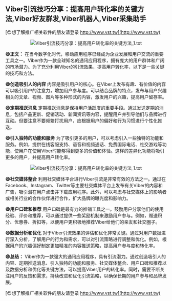 ## **Viber引流技巧分享：提高用户转化率的关键方法,Viber好友群发,Viber机器人,Viber采集助手**

[😍想了解推广相关软件的朋友请登录 http://www.vst.tw](http://www.vst.tw)

 <center><img src="https://vst.tw/MP4/tuiguang/png/3.png" alt="Viber引流技巧分享：提高用户转化率的关键方法_1.txt"></center>

**😄正文：**
在当今数字化时代，移动应用程序已经成为企业发展和用户交流的重要工具之一。Viber作为一款全球知名的通讯应用程序，拥有庞大的用户群体和广阔的市场潜力。为了充分利用Viber的引流效果，提高用户转化率，以下是一些关键的技巧和方法。

**😄创造吸引人的内容**
内容是吸引用户的核心。在Viber上发布有趣、有价值的内容可以吸引用户的注意力，增加用户参与度。可以结合品牌的特点，发布与用户兴趣相关的文章、视频、图片等多种形式的内容，激发用户的兴趣，提高用户留存率。

**😄定期推送消息**
定期推送消息是保持用户活跃度的重要手段。通过发送定期的消息，包括产品更新、促销活动、新闻资讯等内容，提醒用户并引导他们与品牌进行互动。但要注意不要频繁打扰用户，应根据用户的偏好和行为习惯进行个性化推送。

**😄引入独特的功能和服务**
为了吸引更多的用户，可以考虑引入一些独特的功能和服务。例如，提供在线客服支持、语音和视频通话、免费国际电话、社交游戏等功能，使用户在使用Viber时能够得到更多的价值和体验。这样的差异化功能将吸引更多的用户，并提高用户转化率。

 <center><img src="https://vst.tw/MP4/tuiguang/png/1.png" alt="Viber引流技巧分享：提高用户转化率的关键方法_1.txt"></center>

**😄社交媒体整合**
利用社交媒体平台进行Viber引流是非常有效的方法之一。通过在Facebook、Instagram、Twitter等主要社交媒体平台上发布有关Viber的内容和广告，吸引潜在用户点击并下载应用程序。此外，可以考虑与社交媒体上的影响者或相关行业的合作伙伴进行合作，扩大品牌的曝光度和影响力。

**😄用户口碑和推荐**
用户口碑是最有力的推销工具之一。鼓励用户分享他们的使用经验、评价和推荐，可以通过提供一些奖励机制来激励用户参与。例如，赠送积分、优惠券、折扣等，以便用户更积极地推荐Viber给他们的亲友和社交圈子。

**😄数据分析和优化**
对于Viber引流效果的评估和优化非常关键。通过对用户数据进行深入分析，了解用户的行为和需求，可以对引流策略进行调整和优化。例如，根据用户的兴趣偏好制定更加精准的内容推送策略，提高用户参与度和转化率。

**😄总结：**
Viber作为一款强大的通讯应用程序，具有引流潜力。通过创造吸引人的内容、定期推送消息、引入独特的功能和服务、社交媒体整合、用户口碑和推荐以及数据分析和优化等关键方法，可以提高Viber用户的转化率。同时，需要不断关注用户的反馈和需求，持续改进和优化引流策略，以确保长期的用户参与和品牌发展。

[😍想了解推广相关软件的朋友请登录 http://www.vst.tw](http://www.vst.tw)



